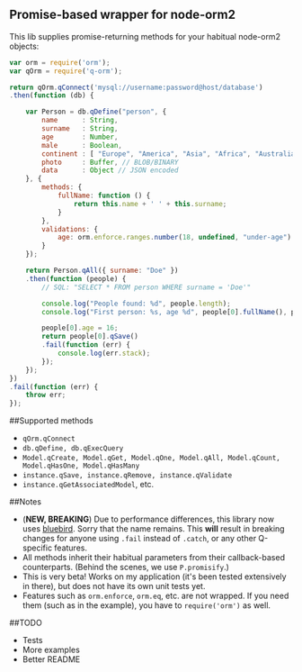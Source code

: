 ## Promise-based wrapper for node-orm2

This lib supplies promise-returning methods for your habitual node-orm2 objects:

```js
var orm = require('orm');
var qOrm = require('q-orm');

return qOrm.qConnect('mysql://username:password@host/database')
.then(function (db) {

	var Person = db.qDefine("person", {
		name      : String,
		surname   : String,
		age       : Number,
		male      : Boolean,
		continent : [ "Europe", "America", "Asia", "Africa", "Australia", "Antartica" ], // ENUM type
		photo     : Buffer, // BLOB/BINARY
		data      : Object // JSON encoded
	}, {
		methods: {
			fullName: function () {
				return this.name + ' ' + this.surname;
			}
		},
		validations: {
			age: orm.enforce.ranges.number(18, undefined, "under-age")
		}
	});

	return Person.qAll({ surname: "Doe" })
	.then(function (people) {
		// SQL: "SELECT * FROM person WHERE surname = 'Doe'"

		console.log("People found: %d", people.length);
		console.log("First person: %s, age %d", people[0].fullName(), people[0].age);

		people[0].age = 16;
		return people[0].qSave()
		.fail(function (err) {
			console.log(err.stack);
		});
	});
})
.fail(function (err) {
	throw err;
});
```

##Supported methods

- `qOrm.qConnect`
- `db.qDefine, db.qExecQuery`
- `Model.qCreate, Model.qGet, Model.qOne, Model.qAll, Model.qCount, Model.qHasOne, Model.qHasMany`
- `instance.qSave, instance.qRemove, instance.qValidate`
- `instance.qGetAssociatedModel`, etc.

##Notes

- (**NEW, BREAKING**) Due to performance differences, this library now uses [bluebird](https://github.com/petkaantonov/bluebird). Sorry that the name remains. This **will** result in breaking changes for anyone using `.fail` instead of `.catch`, or any other Q-specific features.
- All methods inherit their habitual parameters from their callback-based counterparts. (Behind the scenes, we use `P.promisify`.)
- This is very beta! Works on my application (it's been tested extensively in there), but does not have its own unit tests yet.
- Features such as `orm.enforce`, `orm.eq`, etc. are not wrapped. If you need them (such as in the example), you have to `require('orm')` as well.

##TODO

- Tests
- More examples
- Better README